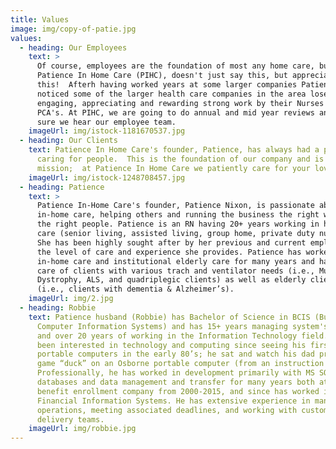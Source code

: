 ```yaml
---
title: Values
image: img/copy-of-patie.jpg
values:
  - heading: Our Employees
    text: >
      Of course, employees are the foundation of most any home care, but
      Patience In Home Care (PIHC), doesn't just say this, but appreciates
      this!  Afterh having worked years at some larger companies Patience has
      noticed some of the larger health care companies in the area lose sight of
      engaging, appreciating and rewarding strong work by their Nurses and
      PCA's. At PIHC, we are going to do annual and mid year reviews and make
      sure we hear our employee team. 
    imageUrl: img/istock-1181670537.jpg
  - heading: Our Clients
    text: Patience In Home Care's founder, Patience, has always had a passion for
      caring for people.  This is the foundation of our company and is part our
      mission;  at Patience In Home Care we patiently care for your loved ones.
    imageUrl: img/istock-1248708457.jpg
  - heading: Patience
    text: >
      Patience In-Home Care's founder, Patience Nixon, is passionate about
      in-home care, helping others and running the business the right way with
      the right people. Patience is an RN having 20+ years working in health
      care (senior living, assisted living, group home, private duty nursing).
      She has been highly sought after by her previous and current employers for
      the level of care and experience she provides. Patience has worked in
      in-home care and institutional elderly care for many years and has taken
      care of clients with various trach and ventilator needs (i.e., Muscular
      Dystrophy, ALS, and quadriplegic clients) as well as elderly clients
      (i.e., clients with dementia & Alzheimer’s).
    imageUrl: img/2.jpg
  - heading: Robbie
    text: Patience husband (Robbie) has Bachelor of Science in BCIS (Business
      Computer Information Systems) and has 15+ years managing system's teams
      and over 20 years of working in the Information Technology field. He’s
      been interested in technology and computing since seeing his first
      portable computers in the early 80’s; he sat and watch his dad program the
      game “duck” on an Osborne portable computer (from an instruction manual).
      Professionally, he has worked in development primarily with MS SQL Server
      databases and data management and transfer for many years both at a
      benefit enrollment company from 2000-2015, and since has worked in
      Financial Information Systems. He has extensive experience in managing
      operations, meeting associated deadlines, and working with customers and
      delivery teams.
    imageUrl: img/robbie.jpg
---
```

